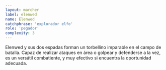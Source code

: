 ```yaml
---
layout: marcher
label: elenwed
name: Elenwed
catchphrase: 'explorador elfo'
role: 'pegador'
complexity: 3
---
```


Elenwed y sus dos espadas forman un torbellino imparable en el campo de batalla. Capaz de realizar ataques en área o golpear y defenderse a la vez, es un versátil combatiente, y muy efectivo si encuentra la oportunidad adecuada.

